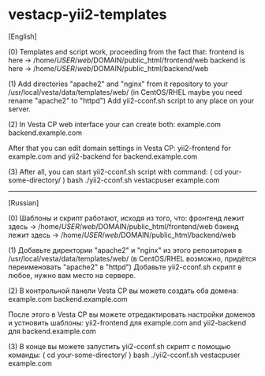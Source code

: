 # vestacp-yii2-templates

[English]

(0)
Templates and script work, proceeding from the fact that:
frontend is here -> /home/$USER/web/$DOMAIN/public_html/frontend/web
backend is here -> /home/$USER/web/$DOMAIN/public_html/backend/web

(1)
Add directories "apache2" and "nginx" from it repository to your /usr/local/vesta/data/templates/web/
  (in CentOS/RHEL maybe you need rename "apache2" to "httpd")
Add yii2-cconf.sh script to any place on your server.

(2)
In Vesta CP web interface your can create both:
  example.com
  backend.example.com

After that you can edit domain settings in Vesta CP:
  yii2-frontend for example.com and yii2-backend for backend.example.com


(3)
After all, you can start yii2-cconf.sh script with command:
  ( cd your-some-directory/ )
  bash ./yii2-cconf.sh vestacpuser example.com

---------------------------------------------------------------

[Russian]

(0)
Шаблоны и скрипт работают, исходя из того, что:
фронтенд лежит здесь -> /home/$USER/web/$DOMAIN/public_html/frontend/web
бэкенд лежит здесь -> /home/$USER/web/$DOMAIN/public_html/backend/web

(1)
Добавьте директории "apache2" и "nginx" из этого репозитория в /usr/local/vesta/data/templates/web/
  (в CentOS/RHEL возможно, придётся переименовать "apache2" в "httpd")
Добавьте yii2-cconf.sh скрипт в любое, нужно вам место на сервере.

(2)
В контрольной панели Vesta CP вы можете создать оба домена:
  example.com
  backend.example.com

После этого в Vesta CP вы можете отредактировать настройки доменов и устновить шаблоны:
  yii2-frontend для example.com and yii2-backend для backend.example.com


(3)
В конце вы можете запустить yii2-cconf.sh скрипт с помощью команды:
  ( cd your-some-directory/ )
  bash ./yii2-cconf.sh vestacpuser example.com